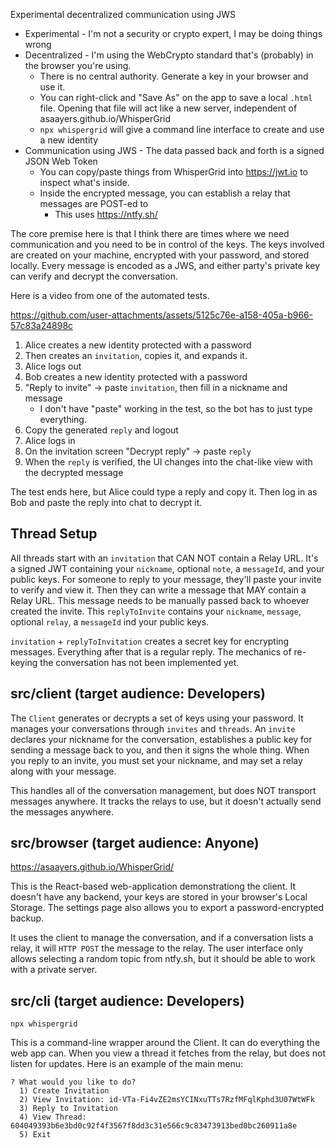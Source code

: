 Experimental decentralized communication using JWS

- Experimental - I'm not a security or crypto expert, I may be doing things wrong
- Decentralized - I'm using the WebCrypto standard that's (probably) in the browser you're using.
  - There is no central authority. Generate a key in your browser and use it.
  - You can right-click and "Save As" on the app to save a local `.html` file. Opening that file will act like a new server, independent of asaayers.github.io/WhisperGrid
  - `npx whispergrid` will give a command line interface to create and use a new identity
- Communication using JWS - The data passed back and forth is a signed JSON Web Token
  - You can copy/paste things from WhisperGrid into https://jwt.io to inspect what's inside.
  - Inside the encrypted message, you can establish a relay that messages are POST-ed to
    - This uses https://ntfy.sh/

The core premise here is that I think there are times where we need
communication and you need to be in control of the keys. The keys involved are
created on your machine, encrypted with your password, and stored locally.
Every message is encoded as a JWS, and either party's private key can verify and
decrypt the conversation.

Here is a video from one of the automated tests.

https://github.com/user-attachments/assets/5125c76e-a158-405a-b966-57c83a24898c

1. Alice creates a new identity protected with a password
2. Then creates an `invitation`, copies it, and expands it.
3. Alice logs out
4. Bob creates a new identity protected with a password
5. "Reply to invite" -> paste `invitation`, then fill in a nickname and message
   - I don't have "paste" working in the test, so the bot has to just type everything.
6. Copy the generated `reply` and logout
7. Alice logs in
8. On the invitation screen "Decrypt reply" -> paste `reply`
9. When the `reply` is verified, the UI changes into the chat-like view with the decrypted message

The test ends here, but Alice could type a reply and copy it. Then log in as Bob
and paste the reply into chat to decrypt it.

## Thread Setup

All threads start with an `invitation` that CAN NOT contain a Relay URL. It's a
signed JWT containing your `nickname`, optional `note`, a `messageId`, and your
public keys. For someone to reply to your message, they'll paste your invite to
verify and view it. Then they can write a message that MAY contain a Relay URL.
This message needs to be manually passed back to whoever created the invite.
This `replyToInvite` contains your `nickname`, `message`, optional `relay`, a
`messageId` ind your public keys.

`invitation` + `replyToInvitation` creates a secret key for encrypting messages.
Everything after that is a regular reply. The mechanics of re-keying the
conversation has not been implemented yet.

## src/client (target audience: Developers)

The `Client` generates or decrypts a set of keys using your password. It
manages your conversations through `invites` and `threads`. An `invite` declares
your nickname for the conversation, establishes a public key for sending a
message back to you, and then it signs the whole thing. When you reply to an
invite, you must set your nickname, and may set a relay along with your message.

This handles all of the conversation management, but does NOT transport messages
anywhere. It tracks the relays to use, but it doesn't actually send the
messages anywhere.

## src/browser (target audience: Anyone)

https://asaayers.github.io/WhisperGrid/

This is the React-based web-application demonstrationg the client. It doesn't
have any backend, your keys are stored in your browser's Local Storage. The
settings page also allows you to export a password-encrypted backup.

It uses the client to manage the conversation, and if a conversation lists a
relay, it will `HTTP POST` the message to the relay. The user interface only
allows selecting a random topic from ntfy.sh, but it should be able to work with
a private server.

## src/cli (target audience: Developers)

```
npx whispergrid
```

This is a command-line wrapper around the Client. It can do everything the web
app can. When you view a thread it fetches from the relay, but does not listen
for updates. Here is an example of the main menu:

```
? What would you like to do?
  1) Create Invitation
  2) View Invitation: id-VTa-Fi4vZE2msYCINxuTTs7RzfMFqlKphd3U07WtWFk
  3) Reply to Invitation
  4) View Thread: 604049393b6e3bd0c92f4f3567f8dd3c31e566c9c83473913bed0bc260911a8e
  5) Exit
```
